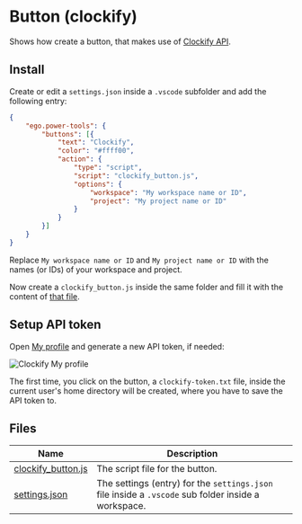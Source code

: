 # Button (clockify)

Shows how create a button, that makes use of [Clockify API](https://clockify.me/).

## Install

Create or edit a `settings.json` inside a `.vscode` subfolder and add the following entry:

```json
{
    "ego.power-tools": {
        "buttons": [{
            "text": "Clockify",
            "color": "#ffff00",
            "action": {
                "type": "script",
                "script": "clockify_button.js",
                "options": {
                    "workspace": "My workspace name or ID",
                    "project": "My project name or ID"
                }
            }
        }]
    }
}
```

Replace `My workspace name or ID` and `My project name or ID` with the names (or IDs) of your workspace and project.

Now create a `clockify_button.js` inside the same folder and fill it with the content of [that file](https://github.com/egodigital/vscode-powertools-samples/blob/master/button-clockify/clockify_button.js).

## Setup API token

Open [My profile](https://clockify.me/user/settings) and generate a new API token, if needed:

![Clockify My profile](https://github.com/egodigital/vscode-powertools-samples/blob/master/_img/button-clockify1.gif)

The first time, you click on the button, a `clockify-token.txt` file, inside the current user's home directory will be created, where you have to save the API token to.

## Files

| Name | Description |
| ---- | ----------- |
| [clockify_button.js](https://github.com/egodigital/vscode-powertools-samples/blob/master/button-clockify/clockify_button.js) | The script file for the button. |
| [settings.json](https://github.com/egodigital/vscode-powertools-samples/blob/master/button-clockify/settings.json) | The settings (entry) for the `settings.json` file inside a `.vscode` sub folder inside a workspace. |

